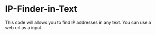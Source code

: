 # IP-Finder-in-Text

This code will allows you to find IP addresses in any text. You can use a web url as a input.
